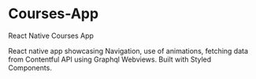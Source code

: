 # Courses-App
React Native Courses App

React native app showcasing Navigation, use of animations, fetching data from Contentful API using Graphql Webviews. Built with Styled Components.  
